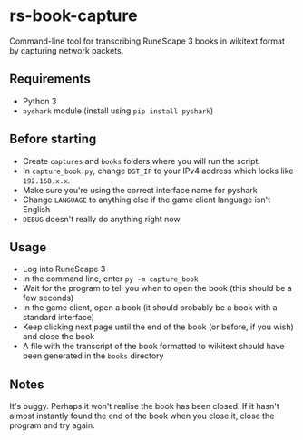 # rs-book-capture

Command-line tool for transcribing RuneScape 3 books in wikitext format by capturing network packets.

## Requirements
* Python 3
* `pyshark` module (install using `pip install pyshark`)

## Before starting
* Create `captures` and `books` folders where you will run the script.
* In `capture_book.py`, change `DST_IP` to your IPv4 address which looks like `192.168.x.x`.
* Make sure you're using the correct interface name for pyshark
* Change `LANGUAGE` to anything else if the game client language isn't English
* `DEBUG` doesn't really do anything right now

## Usage
* Log into RuneScape 3
* In the command line, enter `py -m capture_book`
* Wait for the program to tell you when to open the book (this should be a few seconds)
* In the game client, open a book (it should probably be a book with a standard interface)
* Keep clicking next page until the end of the book (or before, if you wish) and close the book
* A file with the transcript of the book formatted to wikitext should have been generated in the `books` directory

## Notes
It's buggy. Perhaps it won't realise the book has been closed. If it hasn't almost instantly found the end of the book when you close it, close the program and try again.
